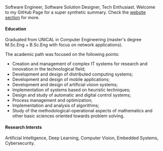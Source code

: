 
Software Engineer, Software Solution Designer, Tech Enthusiast. Welcome to my GitHub Page for a super synthetic summary. Check the [website section](https://smh17.github.io/#websites) for more.

#### Education
Graduated from UNICAL in Computer Engineering (master's degree M.Sc.Eng + B.Sc.Eng with focus on network applications). 

The academic path was focused on the following points:
- Creation and management of complex IT systems for research and innovation in the technological field;
- Development and design of distributed computing systems;
- Development and design of mobile applications;
- Development and design of artificial vision systems;
- Implementation of systems based on heuristic techniques;
- Design and study of automatic and digital control systems;
- Process management and optimization;
- Implementation and analysis of algorithms;
- Study of the methodological-operational aspects of mathematics and other basic sciences oriented towards problem solving.

#### Research Intersts
Artificial Intelligence, Deep Learning, Computer Vision, Embedded Systems, Cybersecurity.
